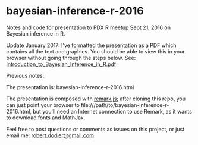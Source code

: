 # bayesian-inference-r-2016
Notes and code for presentation to PDX R meetup Sept 21, 2016 on Bayesian inference in R.

Update January 2017: I've formatted the presentation as a PDF which contains all the text and graphics.
You should be able to view this in your browser without going through the steps below.
See: [Introduction\_to\_Bayesian\_Inference\_in\_R.pdf](../master/Introduction_to_Bayesian_Inference_in_R.pdf)

Previous notes:

The presentation is: bayesian-inference-r-2016.html

The presentation is composed with [remark.js](http://remarkjs.com);
after cloning this repo,
you can just point your browser to file:///path/to/bayesian-inference-r-2016.html,
but you'll need an Internet connection to use Remark,
as it wants to download fonts and MathJax.

Feel free to post questions or comments as issues on this project,
or just email me: robert.dodier@gmail.com
